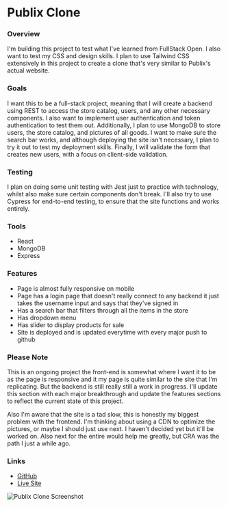 <h1>Publix Clone</h1>

<h3>Overview</h3>
<p>I'm building this project to test what I've learned from FullStack Open. I also want to test my CSS and design skills. I plan to use Tailwind CSS extensively in this project to create a clone that's very similar to Publix's actual website. </p>

<h3>Goals</h3>
<p>I want this to be a full-stack project, meaning that I will create a backend using REST to access the store catalog, users, and any other necessary components. I also want to implement user authentication and token authentication to test them out. Additionally, I plan to use MongoDB to store users, the store catalog, and pictures of all goods. I want to make sure the search bar works, and although deploying the site isn't necessary, I plan to try it out to test my deployment skills. Finally, I will validate the form that creates new users, with a focus on client-side validation.</p>

<h3>Testing</h3>
<p>I plan on doing some unit testing with Jest just to practice with technology, whilst also make sure certain components don't break. I'll also try to use Cypress for end-to-end testing, to ensure that the site functions and works entirely.</p>

<h3>Tools</h3>
<ul>
<li>React</li>
<li>MongoDB</li>
<li>Express</li>
</ul>

<h3>Features</h3>
<ul>
  <li>Page is almost fully responsive on mobile</li>
  <li>Page has a login page that doesn't really connect to any backend it just takes the username input and says that they've signed in</li>
  <li>Has a search bar that filters through all the items in the store</li>
  <li>Has dropdown menu</li>
  <li>Has slider to display products for sale</li>
  <li>Site is deployed and is updated everytime with every major push to github</li>


</ul>


<h3>Please Note</h3>
<p>This is an ongoing project the front-end is somewhat where I want it to be as the page is responsive and it my page is quite similar to the site that I'm replicating. But the backend is still really still a work in progress. I'll update this section with each major breakthrough and update the features sections to reflect the current state of this project.</p>
<p> Also I'm aware that the site is a tad slow, this is honestly my biggest problem with the frontend. I'm thinking about using a CDN to optimize the pictures, or maybe I should just use next. I haven't decided yet but it'll be worked on. Also next for the entire would help me greatly, but CRA was the path I just a while ago. </p>

<h3>Links</h3>
<ul>
<li><a href="https://github.com/">GitHub</a></li>
<li><a href="https://publixclone.netlify.app/">Live Site</a></li>
</ul>
<img src="publixClonePic" alt="Publix Clone Screenshot">
